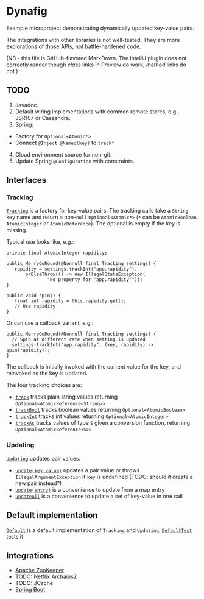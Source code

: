 # Dynafig

Example microproject demonstrating dynamically updated key-value pairs.

The integrations with other libraries is not well-tested.  They are more
explorations of those APIs, not battle-hardened code.

(NB - this file is GitHub-flavored MarkDown.  The IntelliJ plugin does not
correctly render though _class_ links in Preview do work, _method_ links do
not.)

## TODO

1. Javadoc.
2. Default wiring implementations with common remote stores, e.g., JSR107 or
Cassandra.
3. Spring:
  * Factory for `Optional<Atomic*>`
  * Connect `@Inject @Named(key)` to `track*`
4. Cloud environment source for non-git.
5. Update Spring `@Configuration` with constraints.

## Interfaces

### Tracking

[`Tracking`](dynafig-core/src/main/java/lab/dynafig/Tracking.java) is a
factory for key-value pairs.  The tracking calls take a `String` key name and
return a non-`null` `Optional<Atomic*>` (`*` can be `AtomicBoolean`,
`AtomicInteger` or `AtomicReference`).  The optional is empty if the key is
missing.

Typical use looks like, e.g.:

```
private final AtomicInteger rapidity;

public MerryGoRound(@Nonnull final Tracking settings) {
   rapidity = settings.trackInt("app.rapidity").
       orElseThrow(() -> new IllegalStateException(
               "No property for 'app.rapidity'"));
}

public void spin() {
   final int rapidity = this.rapidity.get();
   // Use rapidity
}
```

Or can use a callback variant, e.g.:

```
public MerryGoRound(@Nonnull final Tracking settings) {
  // Spin at different rate when setting is updated
  settings.trackInt("app.rapidity", (key, rapidity) -> spin(rapidity));
}
```

The callback is initially invoked with the current value for the key, and
reinvoked as the key is updated.

The four tracking choices are:

* [`track`](dynafig-core/src/main/java/lab/dynafig/Tracking.java#L55)
  tracks plain string values returning `Optional<AtomicReference<String>>`
* [`trackBool`](dynafig-core/src/main/java/lab/dynafig/Tracking.java#L84)
  tracks boolean values returning `Optional<AtomicBoolean>`
* [`trackInt`](dynafig-core/src/main/java/lab/dynafig/Tracking.java#L111)
  tracks int values returning `Optional<AtomicInteger>`
* [`trackAs`](dynafig-core/src/main/java/lab/dynafig/Tracking.java#L141)
  tracks values of type `S` given a conversion function, returning
  `Optional<AtomicReference<S>>`

### Updating

[`Updating`](dynafig-core/src/main/java/lab/dynafig/Updating.java) updates
pair values:

* [`update(key,value)`](dynafig-core/src/main/java/lab/dynafig/Updating.java#L23)
  updates a pair value or throws `IllegalArgumentException` if `key` is
  undefined (TODO: should it create a new pair instead?)
* [`update(entry)`](dynafig-core/src/main/java/lab/dynafig/Updating.java#L33)
  is a convenience to update from a map entry
* [`updateAll`](dynafig-core/src/main/java/lab/dynafig/Updating.java#L45)
  is a convenience to update a set of key-value in one call

## Default implementation

[`Default`](dynafig-core/src/main/java/lab/dynafig/Default.java) is a
default implementation of `Tracking` and `Updating`,
[`DefaultTest`](dynafig-core/src/test/java/lab/dynafig/DefaultTest.java)
tests it

## Integrations

* [Apache ZooKeeper](dynafig-zookeeper/src/main/java/lab/dynafig/zookeeper/ZookeeperListener)
* TODO: Netflix Archaius2
* TODO: JCache
* [Spring Boot](dynafig-spring/src/main/java/lab/dynafig/spring/DynafixAutoConfiguration)
